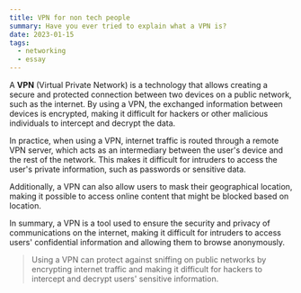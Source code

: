 ```yaml
---
title: VPN for non tech people
summary: Have you ever tried to explain what a VPN is?
date: 2023-01-15
tags:
  - networking
  - essay
---
```


A **VPN** (Virtual Private Network) is a technology that allows creating a secure and protected connection between two devices on a public network, such as the internet. By using a VPN, the exchanged information between devices is encrypted, making it difficult for hackers or other malicious individuals to intercept and decrypt the data.

In practice, when using a VPN, internet traffic is routed through a remote VPN server, which acts as an intermediary between the user's device and the rest of the network. This makes it difficult for intruders to access the user's private information, such as passwords or sensitive data.

Additionally, a VPN can also allow users to mask their geographical location, making it possible to access online content that might be blocked based on location.

In summary, a VPN is a tool used to ensure the security and privacy of communications on the internet, making it difficult for intruders to access users' confidential information and allowing them to browse anonymously.

> Using a VPN can protect against sniffing on public networks by encrypting internet traffic and making it difficult for hackers to intercept and decrypt users' sensitive information.
